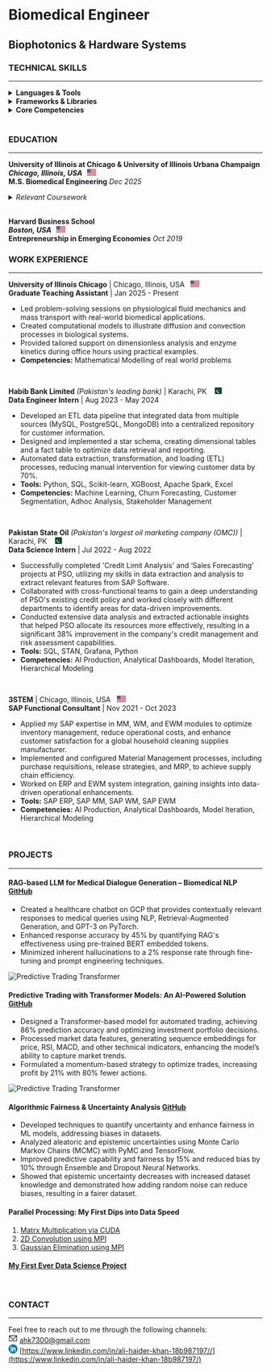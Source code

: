 # Biomedical Engineer
## Biophotonics & Hardware Systems 
### TECHNICAL SKILLS

---

<details>
  <summary><strong>Languages & Tools</strong></summary>
  <ul>
    <li><strong>Programming Languages:</strong>
      <ul>
        <li>Python</li>
        <li>C++</li>
        <li>CSS</li>
        <li>Javascript</li>
        <li>Java</li>
        <li>Html</li>
        <li>R</li>
      </ul>
    </li>
    <li><strong>Tools & Platforms:</strong>
      <ul>
        <li>MATLAB</li>
        <li>Visual Studio</li>
        <li>Tableau</li>
        <li>Jupyter Notebook</li>
        <li>Microsoft Azure</li>
        <li>Processing</li>
        <li>Arduino</li>
        <li>Autodesk Eagle</li>
        <li>Proteus Simulation</li>
      </ul>
    </li>
  </ul>
</details>

<details>
  <summary><strong>Frameworks & Libraries</strong></summary>
  <ul>
    <li>NumPy</li>
    <li>Pandas</li>
    <li>Matplotlib</li>
    <li>Scikit-learn</li>
    <li>Mediapipe</li>
    <li>Flask</li>
    <li>TensorFlow</li>
  </ul>
</details>

<details>
  <summary><strong>Core Competencies</strong></summary>
  <ul>
    <li>Data processing</li>
    <li>Visualization</li>
    <li>Machine Learning</li>
    <li>Deep Learning</li>
    <li>Hardware Designt</li>
    <li>PCB layout</li>
    <li>Biomedical Electronics</li>
  </ul>
</details>
<br>

### EDUCATION

---
**University of Illinois at Chicago & University of Illinois Urbana Champaign**  
***Chicago, Illinois, USA* &nbsp; <img src="assets/us.png" alt="US Flag" width="18" height="13">**  
**M.S. Biomedical Engineering** _Dec 2025_
<details>
  <summary><em>Relevant Coursework</em></summary>
  <ul>
    <li>Machine Learning</li>
    <li>Wearable assistive Technology</li>
    <li>Signal Procesing</li>
    <li>PCB Designing</li>
    <li>FDA & ISO Requirements</li>
  </ul>
</details>
<br>

**Harvard Business School**  
***Boston, USA* &nbsp; <img src="assets/us.png" alt="US Flag" width="18" height="13">**  
**Entrepreneurship in Emerging Economies** _Oct 2019_
<br>

### WORK EXPERIENCE

---
**University of Illinois Chicago** | Chicago, Illinois, USA &nbsp; <img src="assets/us.png" alt="US Flag" width="18" height="13">  
**Graduate Teaching Assistant** | Jan 2025 - Present  
- Led problem-solving sessions on physiological fluid mechanics and mass transport with real-world biomedical applications.
- Created computational models to illustrate diffusion and convection processes in biological systems.
- Provided tailored support on dimensionless analysis and enzyme kinetics during office hours using practical examples.
- **Competencies:** Mathematical Modelling of real world problems
<br>

**Habib Bank Limited** *(Pakistan's leading bank)* | Karachi, PK &nbsp; <img src="assets/pk.png" alt="Pakistan Flag" width="18" height="13">  
**Data Engineer Intern** | Aug 2023 - May 2024  
- Developed an ETL data pipeline that integrated data from multiple sources (MySQL, PostgreSQL, MongoDB) into a centralized repository
for customer information.
- Designed and implemented a star schema, creating dimensional tables and a fact table to optimize data retrieval and reporting.
- Automated data extraction, transformation, and loading (ETL) processes, reducing manual intervention for viewing customer data by 70%.
- **Tools:** Python, SQL, Scikit-learn, XGBoost, Apache Spark, Excel
- **Competencies:** Machine Learning, Churn Forecasting, Customer Segmentation, Adhoc Analysis, Stakeholder Management
<br>

**Pakistan State Oil** *(Pakistan's largest oil marketing company (OMC))* | Karachi, PK &nbsp; <img src="assets/pk.png" alt="Pakistan Flag" width="18" height="13">  
**Data Science Intern** | Jul 2022 - Aug 2022
- Successfully completed 'Credit Limit Analysis' and ‘Sales Forecasting’ projects at PSO, utilizing my skills in data extraction and analysis to
extract relevant features from SAP Software.
- Collaborated with cross-functional teams to gain a deep understanding of PSO's existing credit policy and worked closely with different
departments to identify areas for data-driven improvements.
- Conducted extensive data analysis and extracted actionable insights that helped PSO allocate its resources more effectively, resulting in a
significant 38% improvement in the company's credit management and risk assessment capabilities.
- **Tools:** SQL, STAN, Grafana, Python
- **Competencies:** AI Production, Analytical Dashboards, Model Iteration, Hierarchical Modeling
<br>

**3STEM** | Chicago, Illinois, USA &nbsp; <img src="assets/us.png" alt="Pakistan Flag" width="18" height="13">  
**SAP Functional Consultant** | Nov 2021 - Oct 2023
- Applied my SAP expertise in MM, WM, and EWM modules to optimize inventory management, reduce operational costs, and enhance
customer satisfaction for a global household cleaning supplies manufacturer.
- Implemented and configured Material Management processes, including purchase requisitions, release strategies, and MRP, to achieve supply
chain efficiency.
- Worked on ERP and EWM system integration, gaining insights into data-driven operational enhancements.
- **Tools:** SAP ERP, SAP MM, SAP WM, SAP EWM
- **Competencies:** AI Production, Analytical Dashboards, Model Iteration, Hierarchical Modeling
<br>

### PROJECTS

---
#### RAG-based LLM for Medical Dialogue Generation – Biomedical NLP [GitHub](https://github.com/advaitpai/Medical-Dialog-Generation)

- Created a healthcare chatbot on GCP that provides contextually relevant responses to medical queries using NLP, Retrieval-Augmented Generation, and GPT-3 on PyTorch.
- Enhanced response accuracy by 45% by quantifying RAG's effectiveness using pre-trained BERT embedded tokens.
- Minimized inherent hallucinations to a 2% response rate through fine-tuning and prompt engineering techniques.
  
<!-- Adding an image under the project -->
<img src="assets/RAG.png" alt="Predictive Trading Transformer" width="500">

#### Predictive Trading with Transformer Models: An AI-Powered Solution [GitHub](https://github.com/zohairhashmi/blockhouse-transformers)

- Designed a Transformer-based model for automated trading, achieving 86% prediction accuracy and optimizing investment portfolio decisions.
- Processed market data features, generating sequence embeddings for price, RSI, MACD, and other technical indicators, enhancing the model’s ability to capture market trends.
- Formulated a momentum-based strategy to optimize trades, increasing profit by 21% with 80% fewer actions.
  
<!-- Adding an image under the project -->
<img src="assets/blockhouse-trading.png" alt="Predictive Trading Transformer" width="500">

#### Algorithmic Fairness & Uncertainty Analysis  [GitHub](https://github.com/zohairhashmi/uncertainty-quantification)

- Developed techniques to quantify uncertainty and enhance fairness in ML models, addressing biases in datasets.
- Analyzed aleatoric and epistemic uncertainties using Monte Carlo Markov Chains (MCMC) with PyMC and TensorFlow.
- Improved predictive capability and fairness by 15% and reduced bias by 10% through Ensemble and Dropout Neural Networks.
- Showed that epistemic uncertainty decreases with increased dataset knowledge and demonstrated how adding random noise can reduce biases, resulting in a fairer dataset.

#### Parallel Processing: My First Dips into Data Speed
1. [Matrx Multiplication via CUDA](https://github.com/zohairhashmi/cuda-parallel-processing)
2. [2D Convolution using MPI](https://github.com/zohairhashmi/gaussian-elimination)
3. [Gaussian Elimination using MPI](https://github.com/zohairhashmi/Convolution2D-Parallel-Processing)

#### [My First Ever Data Science Project](https://github.com/zohairhashmi/ibm-datascience-capstone-project)
<br>

### CONTACT

---

Feel free to reach out to me through the following channels:  
**<img src="assets/email_logo.png" alt="US Flag" width="18" height="18">** [ahk7300@gmail.com](mailto:ahk7300@gmail.com)  
**<img src="assets/linkedin_logo.png" alt="US Flag" width="18" height="18">** [https://www.linkedin.com/in/ali-haider-khan-18b987197//](https://www.linkedin.com/in/ali-haider-khan-18b987197/)
